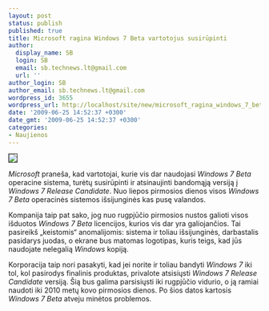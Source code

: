 ```yaml
---
layout: post
status: publish
published: true
title: Microsoft ragina Windows 7 Beta vartotojus susirūpinti
author:
  display_name: SB
  login: SB
  email: sb.technews.lt@gmail.com
  url: ''
author_login: SB
author_email: sb.technews.lt@gmail.com
wordpress_id: 3655
wordpress_url: http://localhost/site/new/microsoft_ragina_windows_7_beta_vartotojus_susirupinti/
date: '2009-06-25 14:52:37 +0300'
date_gmt: '2009-06-25 14:52:37 +0300'
categories:
- Naujienos
---
```

<div class="imgright"><img src="http://tbn1.google.com/images?q=tbn:Pz89C9hCP5vk7M:http://gadgets.multiplayer.ro/wp-content/uploads/2007/03/windows-vista-logo.jpg" border="1" /></div>
<p><i>Microsoft</i> praneša, kad vartotojai, kurie vis dar naudojasi <i>Windows 7 Beta</i> operacine sistema, turėtų susirūpinti ir atsinaujinti bandomąją versiją į <i>Windows 7 Release Candidate</i>. Nuo liepos pirmosios dienos visos <i>Windows 7 Beta</i> operacinės sistemos išsijunginės kas pusę valandos.</p>
<p>Kompanija taip pat sako, jog nuo rugpjūčio pirmosios nustos galioti visos išduotos <i>Windows 7 Beta</i> licencijos, kurios vis dar yra galiojančios. Tai pasireikš „keistomis“ anomalijomis: sistema ir toliau išsijunginės, darbastalis pasidarys juodas, o ekrane bus matomas logotipas, kuris teigs, kad jūs naudojate nelegalią <i>Windows</i> kopiją.</p>
<p>Korporacija taip nori pasakyti, kad jei norite ir toliau bandyti <i>Windows 7</i> iki tol, kol pasirodys finalinis produktas, privalote atsisiųsti <i>Windows 7 Release Candidate</i> versiją. Šią bus galima parsisiųsti iki rugpjūčio vidurio, o ją ramiai naudoti iki 2010 metų kovo pirmosios dienos. Po šios datos kartosis <i>Windows 7 Beta</i> atveju minėtos problemos.<br /></p>
